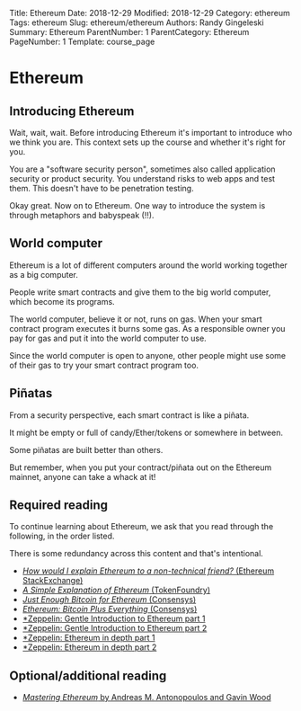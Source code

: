 Title: Ethereum
Date: 2018-12-29
Modified: 2018-12-29
Category: ethereum
Tags: ethereum
Slug: ethereum/ethereum
Authors: Randy Gingeleski
Summary: Ethereum
ParentNumber: 1
ParentCategory: Ethereum
PageNumber: 1
Template: course_page


# Ethereum

## Introducing Ethereum

Wait, wait, wait. Before introducing Ethereum it's important to introduce who we think you are. This context sets up the course and whether it's right for you.

You are a "software security person", sometimes also called application security or product security. You understand risks to web apps and test them. This doesn't have to be penetration testing.

Okay great. Now on to Ethereum. One way to introduce the system is through metaphors and babyspeak (!!).

## World computer

Ethereum is a lot of different computers around the world working together as a big computer.

People write smart contracts and give them to the big world computer, which become its programs.

The world computer, believe it or not, runs on gas. When your smart contract program executes it burns some gas. As a responsible owner you pay for gas and put it into the world computer to use.

Since the world computer is open to anyone, other people might use some of their gas to try your smart contract program too.

## Piñatas

From a security perspective, each smart contract is like a piñata.

It might be empty or full of candy/Ether/tokens or somewhere in between.

Some piñatas are built better than others.

But remember, when you put your contract/piñata out on the Ethereum mainnet, anyone can take a whack at it!

## Required reading

To continue learning about Ethereum, we ask that you read through the following, in the order listed.

There is some redundancy across this content and that's intentional.

- [*How would I explain Ethereum to a non-technical friend?* (Ethereum StackExchange)](https://ethereum.stackexchange.com/questions/45/how-would-i-explain-ethereum-to-a-non-technical-friend)
- [*A Simple Explanation of Ethereum* (TokenFoundry)](https://blog.tokenfoundry.com/a-simple-explanation-of-ethereum/)
- [*Just Enough Bitcoin for Ethereum* (Consensys)](https://media.consensys.net/time-sure-does-fly-ed4518792679)
- [*Ethereum: Bitcoin Plus Everything* (Consensys)](https://medium.com/@ConsenSys/ethereum-bitcoin-plus-everything-a506dc780106)
- [*Zeppelin: Gentle Introduction to Ethereum part 1](https://blog.zeppelin.solutions/a-gentle-introduction-to-ethereum-programming-part-1-783cc7796094)
- [*Zeppelin: Gentle Introduction to Ethereum part 2](https://blog.zeppelin.solutions/a-gentle-introduction-to-ethereum-programming-part-2-7bbf15e1a953)
- [*Zeppelin: Ethereum in depth part 1](https://blog.zeppelin.solutions/ethereum-in-depth-part-1-968981e6f833)
- [*Zeppelin: Ethereum in depth part 2](https://blog.zeppelin.solutions/ethereum-in-depth-part-2-6339cf6bddb9)

## Optional/additional reading

- [*Mastering Ethereum* by Andreas M. Antonopoulos and Gavin Wood](https://github.com/ethereumbook/ethereumbook)
